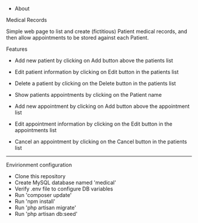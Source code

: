 * About 

Medical Records

Simple web page to list and create (fictitious) Patient medical records, and then allow
appointments to be stored against each Patient.

Features

* Add new patient by clicking on Add button above the patients list
* Edit patient information by clicking on Edit button in the patients list
* Delete a patient by clicking on the Delete button in the patients list

* Show patients appointments by clicking on the Patient name
* Add new appointment by clicking on Add button above the appointment list
* Edit appointment information by clicking on the Edit button in the appointments list
* Cancel an appointment by clicking on the Cancel button in the patients list

---------------------

Envirionment configuration

* Clone this repository 
* Create MySQL database named 'medical'
* Verify .env file to configure DB variables
* Run 'composer update'
* Run 'npm install'
* Run 'php artisan migrate'
* Run 'php artisan db:seed'

